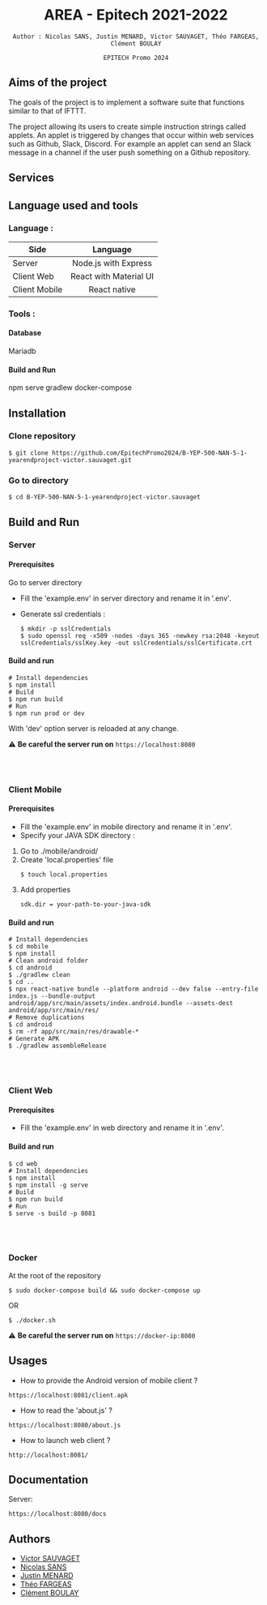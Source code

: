 <div align="center">
    <h1>AREA - Epitech 2021-2022</h1>

    Author : Nicolas SANS, Justin MENARD, Victor SAUVAGET, Théo FARGEAS, Clément BOULAY

    EPITECH Promo 2024
</div>

## Aims of the project

The goals of the project is to implement a software suite that functions similar to that of IFTTT.

The project allowing its users to create simple instruction strings called applets. An applet is triggered by changes that occur within web services such as Github, Slack, Discord. For example an applet can send an Slack message in a channel if the user push something on a Github repository.

## Services


## Language used and tools

### Language :

| Side                  |          Language      |
| --------------------- |:----------------------:|
| Server                | Node.js with Express   |
| Client Web            | React with Material UI |
| Client Mobile         | React native           |

### Tools :

#### Database

Mariadb


#### Build and Run

npm
serve
gradlew
docker-compose

## Installation

### Clone repository

```
$ git clone https://github.com/EpitechPromo2024/B-YEP-500-NAN-5-1-yearendproject-victor.sauvaget.git
```

### Go to directory

```
$ cd B-YEP-500-NAN-5-1-yearendproject-victor.sauvaget
```
## Build and Run

### Server

#### Prerequisites

Go to server directory

- Fill the 'example.env' in server directory and rename it in '.env'.
- Generate ssl credentials :

    ```shell
    $ mkdir -p sslCredentials
    $ sudo openssl req -x509 -nodes -days 365 -newkey rsa:2048 -keyout sslCredentials/sslKey.key -out sslCredentials/sslCertificate.crt
    ```

#### Build and run

```shell
# Install dependencies
$ npm install
# Build
$ npm run build
# Run
$ npm run prod or dev
```

With 'dev' option server is reloaded at any change.

:warning: **Be careful the server run on** ```https://localhost:8080```

<br />
<br />

### Client Mobile

#### Prerequisites

- Fill the 'example.env' in mobile directory and rename it in '.env'.
- Specify your JAVA SDK directory :
1. Go to ./mobile/android/
2. Create 'local.properties' file
    ```shell
    $ touch local.properties
    ```
3. Add properties
    ```shell
    sdk.dir = your-path-to-your-java-sdk
    ```

#### Build and run

```shell
# Install dependencies
$ cd mobile
$ npm install
# Clean android folder
$ cd android
$ ./gradlew clean
$ cd ..
$ npx react-native bundle --platform android --dev false --entry-file index.js --bundle-output android/app/src/main/assets/index.android.bundle --assets-dest android/app/src/main/res/
# Remove duplications
$ cd android
$ rm -rf app/src/main/res/drawable-*
# Generate APK
$ ./gradlew assembleRelease
```
<br />
<br />

### Client Web

#### Prerequisites

- Fill the 'example.env' in web directory and rename it in '.env'.

#### Build and run

```shell
$ cd web
# Install dependencies
$ npm install
$ npm install -g serve
# Build
$ npm run build
# Run
$ serve -s build -p 8081
```

<br />
<br />

### Docker

At the root of the repository

```shell
$ sudo docker-compose build && sudo docker-compose up
```

OR

```shell
$ ./docker.sh
```

:warning: **Be careful the server run on** ```https://docker-ip:8080```

## Usages

- How to provide the Android version of mobile client ?

```
https://localhost:8081/client.apk
```

- How to read the 'about.js' ?

```
https://localhost:8080/about.js
```

- How to launch web client ?

```
http://localhost:8081/
```

## Documentation

Server:

```
https://localhost:8080/docs
```

## Authors

- [Victor SAUVAGET](https://github.com/VicSAU/)
- [Nicolas SANS](https://github.com/frnikho/)
- [Justin MENARD](https://github.com/JusteUn)
- [Théo FARGEAS](https://github.com/theofrgs)
- [Clément BOULAY](https://github.com/boulayclement)

